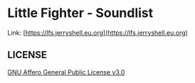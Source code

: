 # Little Fighter - Soundlist

Link: [https://lfs.jerryshell.eu.org](https://lfs.jerryshell.eu.org)

## LICENSE

[GNU Affero General Public License v3.0](https://choosealicense.com/licenses/agpl-3.0/)
